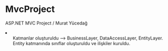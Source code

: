 # MvcProject
ASP.NET MVC Project / Murat Yücedağ
<li>
<ul>Katmanlar oluşturuldu --> BusinessLayer, DataAccessLayer, EntityLayer. Entity katmanında sınıflar oluşturuldu ve ilişkiler kuruldu.  </ul>
</li>
